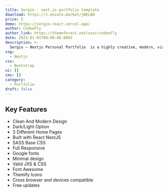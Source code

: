 ```yaml
---
title: Sergio - next.js portfolio template
download: https://1.envato.market/jWELB0
price: 5
demo: https://sergio-react.vercel.app/
author: CodeeFly
author_link: https://themeforest.net/user/codeefly
date: 2023-01-01T00:00:00.000Z
description: >-
  Sergio – Nextjs Personal Portfolio  is a highly creative, modern, visually stunning responsive template.
ssg:
  - Nextjs
css:
  - Bootstrap
ui: []
cms: []
category:
  - Portfolio
draft: false
---
```


## Key Features

- Clean And Modern Design
- Dark/Light Option
- 3 Different Home Pages
- Built with React NextJS
- SASS Base CSS
- Full Responsive
- Google fonts
- Minimal design
- Valid JXS & CSS
- Font Awesome
- Themify Icons
- Cross browser and devices compatible
- Free updates
